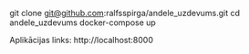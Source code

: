 git clone git@github.com:ralfsspirga/andele_uzdevums.git
cd andele_uzdevums
docker-compose up

Aplikācijas links:
http://localhost:8000
